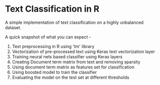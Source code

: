 # Text Classification in R

A simple implementation of text classification on a highly unbalanced dataset.

A quick snapshot of what you can expect -
1. Text preprocessing in R using 'tm' library
2. Vectorization of pre-processed text using Keras text vectorization layer
3. Training neural nets based classifier using Keras layers
4. Creating Document term matrix from text and removing sparsity
5. Using document term matrix as features set for classification
6. Using boosted model to train the classifier
7. Evaluating the model on the test set at different thresholds
